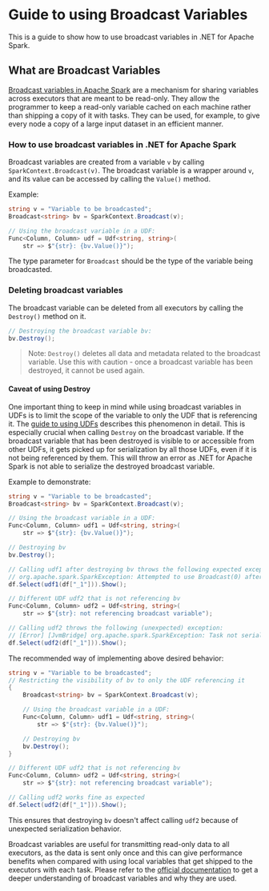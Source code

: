 # Guide to using Broadcast Variables

This is a guide to show how to use broadcast variables in .NET for Apache Spark.

## What are Broadcast Variables

[Broadcast variables in Apache Spark](https://spark.apache.org/docs/2.2.0/rdd-programming-guide.html#broadcast-variables) are a mechanism for sharing variables across executors that are meant to be read-only. They allow the programmer to keep a read-only variable cached on each machine rather than shipping a copy of it with tasks. They can be used, for example, to give every node a copy of a large input dataset in an efficient manner.

### How to use broadcast variables in .NET for Apache Spark

Broadcast variables are created from a variable `v` by calling `SparkContext.Broadcast(v)`. The broadcast variable is a wrapper around `v`, and its value can be accessed by calling the `Value()` method. 

Example:

```csharp
string v = "Variable to be broadcasted";
Broadcast<string> bv = SparkContext.Broadcast(v);

// Using the broadcast variable in a UDF:
Func<Column, Column> udf = Udf<string, string>(
    str => $"{str}: {bv.Value()}");
```

The type parameter for `Broadcast` should be the type of the variable being broadcasted.

### Deleting broadcast variables

The broadcast variable can be deleted from all executors by calling the `Destroy()` method on it.

```csharp
// Destroying the broadcast variable bv:
bv.Destroy();
```

> Note: `Destroy()` deletes all data and metadata related to the broadcast variable. Use this with caution - once a broadcast variable has been destroyed, it cannot be used again.

#### Caveat of using Destroy

One important thing to keep in mind while using broadcast variables in UDFs is to limit the scope of the variable to only the UDF that is referencing it. The [guide to using UDFs](udf-guide.md) describes this phenomenon in detail. This is especially crucial when calling `Destroy` on the broadcast variable. If the broadcast variable that has been destroyed is visible to or accessible from other UDFs, it gets picked up for serialization by all those UDFs, even if it is not being referenced by them. This will throw an error as .NET for Apache Spark is not able to serialize the destroyed broadcast variable.

Example to demonstrate:

```csharp
string v = "Variable to be broadcasted";
Broadcast<string> bv = SparkContext.Broadcast(v);

// Using the broadcast variable in a UDF:
Func<Column, Column> udf1 = Udf<string, string>(
    str => $"{str}: {bv.Value()}");

// Destroying bv
bv.Destroy();

// Calling udf1 after destroying bv throws the following expected exception:
// org.apache.spark.SparkException: Attempted to use Broadcast(0) after it was destroyed
df.Select(udf1(df["_1"])).Show();

// Different UDF udf2 that is not referencing bv
Func<Column, Column> udf2 = Udf<string, string>(
    str => $"{str}: not referencing broadcast variable");

// Calling udf2 throws the following (unexpected) exception:
// [Error] [JvmBridge] org.apache.spark.SparkException: Task not serializable
df.Select(udf2(df["_1"])).Show();
```

The recommended way of implementing above desired behavior:

```csharp
string v = "Variable to be broadcasted";
// Restricting the visibility of bv to only the UDF referencing it
{
    Broadcast<string> bv = SparkContext.Broadcast(v);

    // Using the broadcast variable in a UDF:
    Func<Column, Column> udf1 = Udf<string, string>(
	    str => $"{str}: {bv.Value()}");

    // Destroying bv
    bv.Destroy();
}

// Different UDF udf2 that is not referencing bv
Func<Column, Column> udf2 = Udf<string, string>(
    str => $"{str}: not referencing broadcast variable");

// Calling udf2 works fine as expected
df.Select(udf2(df["_1"])).Show();
```
 This ensures that destroying `bv` doesn't affect calling `udf2` because of unexpected serialization behavior. 

 Broadcast variables are useful for transmitting read-only data to all executors, as the data is sent only once and this can give performance benefits when compared with using local variables that get shipped to the executors with each task. Please refer to the [official documentation](https://spark.apache.org/docs/2.2.0/rdd-programming-guide.html#broadcast-variables) to get a deeper understanding of broadcast variables and why they are used.